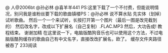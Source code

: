 @ 人@2006bt @孙必林 @喜羊羊441 PS:这里下载了一个不付费，但能说明情况，别问我是谁粉丝要下载的歌曲镇楼PS：@孙必林 说不算水贴
先实体（划掉）试听歌曲。
然后一个一个来试听，长按打开第一个图片（最后一图是改完截到的）
然后改名字，改成以下扩展名（自己复制）.FLAC.MP3
然后，大功告成!
教程结束。
谢谢加精
在这里说一下，电脑版酷狗音乐也可以使用这个方法，不过电脑版酷狗缓存的歌曲自己有中文名字，直接改改扩展名，欧了。
缓存文件夹路径被吞了
233阅读